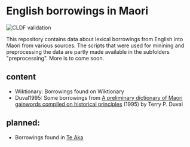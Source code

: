 # English borrowings in Maori

![CLDF validation](https://github.com/lexibank/uralex/workflows/CLDF-validation/badge.svg)

This repository contains data about lexical borrowings from English into Maori from various sources. The scripts that were used for minining and preprocessing the data are partly made available in the subfolders "preprocessing". More is to come soon.

## content

- Wiktionary: Borrowings found on Wiktionary
- Duval1995: Some borrowings from [A preliminary dictionary of Maori gainwords compiled on historical principles](https://ir.canterbury.ac.nz/handle/10092/4865) (1995) by Terry P. Duval

## planned:

- Borrowings found in [Te Aka](https://maoridictionary.co.nz/)